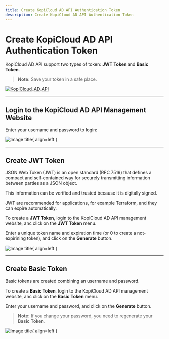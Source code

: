 ```yaml
---
title: Create KopiCloud AD API Authentication Token
description: Create KopiCloud AD API Authentication Token
---
```


# Create KopiCloud AD API Authentication Token

KopiCloud AD API support two types of token: **JWT Token** and **Basic Token**.

> **Note:** Save your token in a safe place.

[![KopiCloud_AD_API](https://img.shields.io/badge/kopiCloud_ad-v1.0+-blueviolet.svg)](https://www.kopicloud-ad-api.com)

----

## Login to the KopiCloud AD API Management Website

Enter your username and password to login:

![Image title](https://help.kopicloud-ad-api.com/assets/docs/login.png){ align=left }

----

## Create JWT Token

JSON Web Token (JWT) is an open standard (RFC 7519) that defines a compact and self-contained way for securely transmitting information between parties as a JSON object.

This information can be verified and trusted because it is digitally signed.

JWT are recommended for applications, for example Terraform, and they can expire automatically.

To create a **JWT Token**, login to the KopiCloud AD API management website, anc click on the **JWT Token** menu.

Enter a unique token name and expiration time (or 0 to create a not-expirining token), and click on the **Generate** button.

![Image title](https://help.kopicloud-ad-api.com/assets/docs/generate_jwt_token.png){ align=left }

----

## Create Basic Token

Basic tokens are created combining an username and password.

To create a **Basic Token**, login to the KopiCloud AD API management website, anc click on the **Basic Token** menu.

Enter your username and password, and click on the **Generate** button.

> **Note:** If you change your password, you need to regenerate your **Basic Token**.

![Image title](https://help.kopicloud-ad-api.com/assets/docs/generate_basic_token.png){ align=left }

